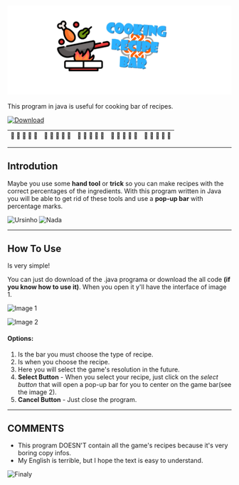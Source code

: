![](https://github.com/ms-daniel/justimagens/blob/main/cooking_logo2.png)

This program in java is useful for cooking bar of recipes.

[![Download](https://custom-icon-badges.herokuapp.com/badge/-Download-blue?style=for-the-badge&logo=download&logoColor=white)](https://github.com/ms-daniel/CookingRecipeBarMabinogi/raw/master/CookingRecipeBarMabinogi.jar)



|:grapes: :pineapple: :cherries: :tomato: :strawberry:|   :potato: :carrot: :onion: :mushroom: :garlic:  |  :bread: :cheese: :bacon: :egg: :green_salad:   |   :crab: :lobster: :shrimp: :squid: :oyster:  |  :popcorn:  :salt: :curry: :spaghetti: :fried_shrimp:
|---|---|---|---|---|

---

## Introdution

Maybe you use some **hand tool** or **trick** so you can make recipes with the correct percentages of the ingredients. With this program written in Java you will be able to get rid of these tools and use a **pop-up bar** with percentage marks.

![Ursinho](https://c.tenor.com/r_Gf5d2leQQAAAAi/cooking.gif)
![Nada](https://c.tenor.com/WGnvFlsK5EYAAAAd/desmondpacito-cooking.gif)

---

## How To Use

Is very simple!

You can just do download of the .java programa or download the all code __(if you know how to use it)__.
When you open it y'll have the interface of image 1. 

![Image 1](https://github.com/danknightt/justimagens/blob/main/interface.png)

![Image 2](https://github.com/danknightt/justimagens/blob/main/barra.jpg)

#### Options:
1. Is the bar you must choose the type of recipe.
2. Is when you choose the recipe.
3. Here you will select the game's resolution in the future.
4. **Select Button** - When you select your recipe, just click on the *select button* that will open a pop-up bar for you to center on the game bar(see the image 2). 
5. **Cancel Button** - Just close the program.

---

## COMMENTS

- This program DOESN'T contain all the game's recipes because it's very boring copy infos.
- My English is terrible, but I hope the text is easy to understand.

![Finaly](https://c.tenor.com/aQgDfDwIOIoAAAAi/line.gif)
